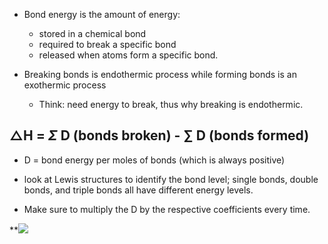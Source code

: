 - Bond energy is the amount of energy:
	- stored in a chemical bond
	- required to break a specific bond
	- released when atoms form a specific bond.

- Breaking bonds is endothermic process while forming bonds is an exothermic process
	- Think: need energy to break, thus why breaking is endothermic.

## $\triangle$H = $\Sigma$ D (bonds broken) - ∑ D (bonds formed)
- D = bond energy per moles of bonds (which is always positive)

- look at Lewis structures to identify the bond level; single bonds, double bonds, and triple bonds all have different energy levels.
- Make sure to multiply the D by the respective coefficients every time.

**![](https://lh7-us.googleusercontent.com/kdJZPs88DagoqI7r5PMcm-NQ5evqQLLyDphGHxQu3ALrDFj7WLmGfLvMAV_b3X6jWE0oHp1-WsnfDcAHMhwjo5a0U-GzUgmb6Sv7LMzKMKh73u77419gf4e8jb0fkx0Ef8wmVcksqZCHoT7SFa2SgWo)